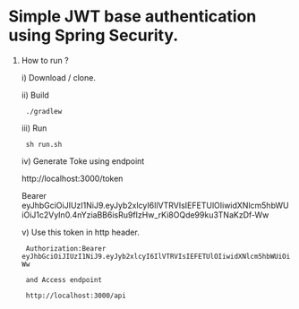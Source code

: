 Simple JWT base authentication using Spring Security.
=====================================================

1) How to run ?

	i) Download / clone.

	ii) Build 
		
		./gradlew 
		
	iii) Run
		
		sh run.sh
		
	iv) Generate Toke using endpoint
	
	  http://localhost:3000/token
	  
	  Bearer eyJhbGciOiJIUzI1NiJ9.eyJyb2xlcyI6IlVTRVIsIEFETUlOIiwidXNlcm5hbWUiOiJ1c2VyIn0.4nYziaBB6isRu9fIzHw_rKi8OQde99ku3TNaKzDf-Ww
	  
	v) Use this token in http header.
	
		Authorization:Bearer eyJhbGciOiJIUzI1NiJ9.eyJyb2xlcyI6IlVTRVIsIEFETUlOIiwidXNlcm5hbWUiOiJ1c2VyIn0.4nYziaBB6isRu9fIzHw_rKi8OQde99ku3TNaKzDf-Ww
		
		and Access endpoint 
		
		http://localhost:3000/api